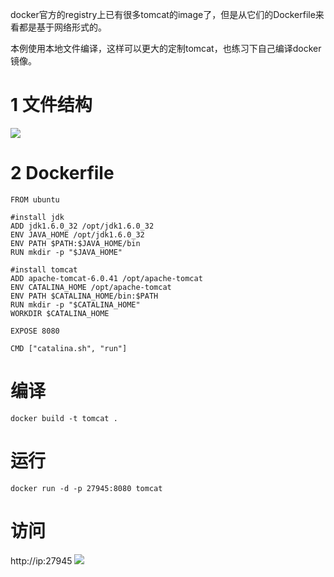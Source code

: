 docker官方的registry上已有很多tomcat的image了，但是从它们的Dockerfile来看都是基于网络形式的。

本例使用本地文件编译，这样可以更大的定制tomcat，也练习下自己编译docker镜像。

# 1 文件结构
![](https://raw.githubusercontent.com/wiselyman/study/master/docker/resources/file.jpg)

# 2 Dockerfile

```
FROM ubuntu

#install jdk
ADD jdk1.6.0_32 /opt/jdk1.6.0_32
ENV JAVA_HOME /opt/jdk1.6.0_32
ENV PATH $PATH:$JAVA_HOME/bin
RUN mkdir -p "$JAVA_HOME"

#install tomcat
ADD apache-tomcat-6.0.41 /opt/apache-tomcat
ENV CATALINA_HOME /opt/apache-tomcat
ENV PATH $CATALINA_HOME/bin:$PATH
RUN mkdir -p "$CATALINA_HOME"
WORKDIR $CATALINA_HOME

EXPOSE 8080

CMD ["catalina.sh", "run"]
```

# 编译

`docker build -t tomcat .`

# 运行

`docker run -d -p 27945:8080 tomcat`

# 访问

http://ip:27945
![](https://raw.githubusercontent.com/wiselyman/study/master/docker/resources/result.jpg)